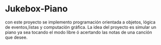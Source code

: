 # Jukebox-Piano
con este proyecto se implemento programación orientada a objetos, lógica de eventos,listas y computación gráfica. La idea del proyecto es simular un piano ya sea tocando el modo libre ó acertando las notas de una canción que desee.

